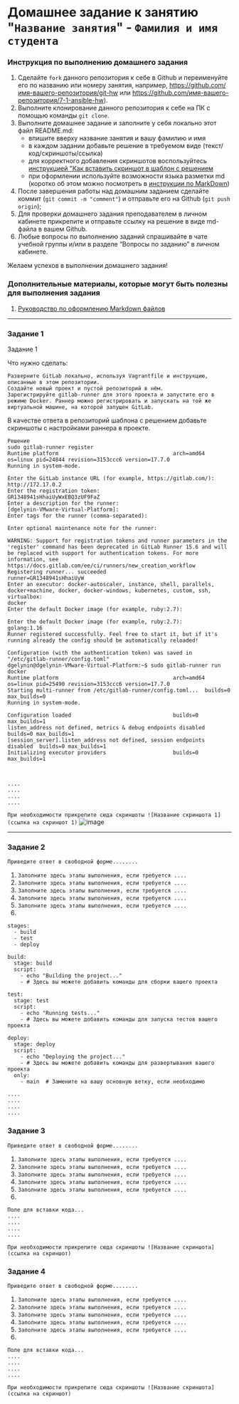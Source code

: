 # Домашнее задание к занятию "`Название занятия`" - `Фамилия и имя студента`


### Инструкция по выполнению домашнего задания

   1. Сделайте `fork` данного репозитория к себе в Github и переименуйте его по названию или номеру занятия, например, https://github.com/имя-вашего-репозитория/git-hw или  https://github.com/имя-вашего-репозитория/7-1-ansible-hw).
   2. Выполните клонирование данного репозитория к себе на ПК с помощью команды `git clone`.
   3. Выполните домашнее задание и заполните у себя локально этот файл README.md:
      - впишите вверху название занятия и вашу фамилию и имя
      - в каждом задании добавьте решение в требуемом виде (текст/код/скриншоты/ссылка)
      - для корректного добавления скриншотов воспользуйтесь [инструкцией "Как вставить скриншот в шаблон с решением](https://github.com/netology-code/sys-pattern-homework/blob/main/screen-instruction.md)
      - при оформлении используйте возможности языка разметки md (коротко об этом можно посмотреть в [инструкции  по MarkDown](https://github.com/netology-code/sys-pattern-homework/blob/main/md-instruction.md))
   4. После завершения работы над домашним заданием сделайте коммит (`git commit -m "comment"`) и отправьте его на Github (`git push origin`);
   5. Для проверки домашнего задания преподавателем в личном кабинете прикрепите и отправьте ссылку на решение в виде md-файла в вашем Github.
   6. Любые вопросы по выполнению заданий спрашивайте в чате учебной группы и/или в разделе “Вопросы по заданию” в личном кабинете.
   
Желаем успехов в выполнении домашнего задания!
   
### Дополнительные материалы, которые могут быть полезны для выполнения задания

1. [Руководство по оформлению Markdown файлов](https://gist.github.com/Jekins/2bf2d0638163f1294637#Code)

---

### Задание 1

Задание 1

Что нужно сделать:

    Разверните GitLab локально, используя Vagrantfile и инструкцию, описанные в этом репозитории.
    Создайте новый проект и пустой репозиторий в нём.
    Зарегистрируйте gitlab-runner для этого проекта и запустите его в режиме Docker. Раннер можно регистрировать и запускать на той же виртуальной машине, на которой запущен GitLab.

В качестве ответа в репозиторий шаблона с решением добавьте скриншоты с настройками раннера в проекте.

```
Решение 
sudo gitlab-runner register
Runtime platform                                    arch=amd64 os=linux pid=24844 revision=3153ccc6 version=17.7.0
Running in system-mode.                            
                                                   
Enter the GitLab instance URL (for example, https://gitlab.com/):
http://172.17.0.2
Enter the registration token:
GR1348941sHhaiUyWxEBQ3zUF9FaZ
Enter a description for the runner:
[dgelynin-VMware-Virtual-Platform]: 
Enter tags for the runner (comma-separated):

Enter optional maintenance note for the runner:

WARNING: Support for registration tokens and runner parameters in the 'register' command has been deprecated in GitLab Runner 15.6 and will be replaced with support for authentication tokens. For more information, see https://docs.gitlab.com/ee/ci/runners/new_creation_workflow 
Registering runner... succeeded                     runner=GR1348941sHhaiUyW
Enter an executor: docker-autoscaler, instance, shell, parallels, docker+machine, docker, docker-windows, kubernetes, custom, ssh, virtualbox:
docker
Enter the default Docker image (for example, ruby:2.7):

Enter the default Docker image (for example, ruby:2.7):
golang:1.16
Runner registered successfully. Feel free to start it, but if it's running already the config should be automatically reloaded!
 
Configuration (with the authentication token) was saved in "/etc/gitlab-runner/config.toml" 
dgelynin@dgelynin-VMware-Virtual-Platform:~$ sudo gitlab-runner run docker
Runtime platform                                    arch=amd64 os=linux pid=25490 revision=3153ccc6 version=17.7.0
Starting multi-runner from /etc/gitlab-runner/config.toml...  builds=0 max_builds=0
Running in system-mode.                            
                                                   
Configuration loaded                                builds=0 max_builds=1
listen_address not defined, metrics & debug endpoints disabled  builds=0 max_builds=1
[session_server].listen_address not defined, session endpoints disabled  builds=0 max_builds=1
Initializing executor providers                     builds=0 max_builds=1



....
....
....
....
```

`При необходимости прикрепитe сюда скриншоты
![Название скриншота 1](ссылка на скриншот 1)`
![image](https://github.com/user-attachments/assets/ae8add32-ac08-4dba-94c7-070b272d1d12)


---

### Задание 2

`Приведите ответ в свободной форме........`

1. `Заполните здесь этапы выполнения, если требуется ....`
2. `Заполните здесь этапы выполнения, если требуется ....`
3. `Заполните здесь этапы выполнения, если требуется ....`
4. `Заполните здесь этапы выполнения, если требуется ....`
5. `Заполните здесь этапы выполнения, если требуется ....`
6. 

```
stages:
  - build
  - test
  - deploy

build:
  stage: build
  script:
    - echo "Building the project..."
    - # Здесь вы можете добавить команды для сборки вашего проекта

test:
  stage: test
  script:
    - echo "Running tests..."
    - # Здесь вы можете добавить команды для запуска тестов вашего проекта

deploy:
  stage: deploy
  script:
    - echo "Deploying the project..."
    - # Здесь вы можете добавить команды для развертывания вашего проекта
  only:
    - main  # Замените на вашу основную ветку, если необходимо

....
....
....
....
```


### Задание 3

`Приведите ответ в свободной форме........`

1. `Заполните здесь этапы выполнения, если требуется ....`
2. `Заполните здесь этапы выполнения, если требуется ....`
3. `Заполните здесь этапы выполнения, если требуется ....`
4. `Заполните здесь этапы выполнения, если требуется ....`
5. `Заполните здесь этапы выполнения, если требуется ....`
6. 

```
Поле для вставки кода...
....
....
....
....
```

`При необходимости прикрепитe сюда скриншоты
![Название скриншота](ссылка на скриншот)`

### Задание 4

`Приведите ответ в свободной форме........`

1. `Заполните здесь этапы выполнения, если требуется ....`
2. `Заполните здесь этапы выполнения, если требуется ....`
3. `Заполните здесь этапы выполнения, если требуется ....`
4. `Заполните здесь этапы выполнения, если требуется ....`
5. `Заполните здесь этапы выполнения, если требуется ....`
6. 

```
Поле для вставки кода...
....
....
....
....
```

`При необходимости прикрепитe сюда скриншоты
![Название скриншота](ссылка на скриншот)`
